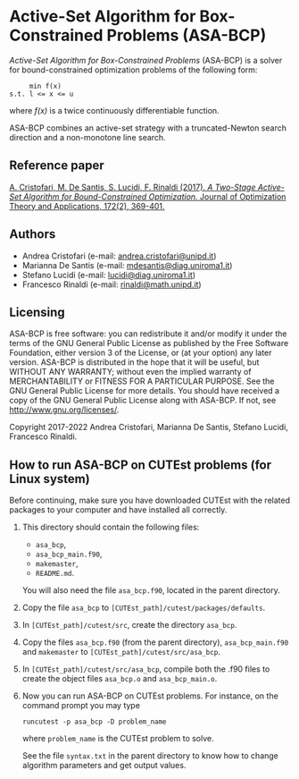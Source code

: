 # Active-Set Algorithm for Box-Constrained Problems (ASA-BCP)

_Active-Set Algorithm for Box-Constrained Problems_ (ASA-BCP) is a solver for bound-constrained
optimization problems of the following form:

         min f(x)
    s.t. l <= x <= u

where _f(x)_ is a twice continuously differentiable function.

ASA-BCP combines an active-set strategy with a truncated-Newton search direction and a non-monotone line search.

## Reference paper

[A. Cristofari, M. De Santis, S. Lucidi, F. Rinaldi (2017). _A Two-Stage Active-Set Algorithm for Bound-Constrained Optimization._
Journal of Optimization Theory and Applications, 172(2), 369-401.](https://link.springer.com/article/10.1007/s10957-016-1024-9)

## Authors

* Andrea Cristofari (e-mail: [andrea.cristofari@unipd.it](mailto:andrea.cristofari@unipd.it))
* Marianna De Santis (e-mail: [mdesantis@diag.uniroma1.it](mailto:mdesantis@diag.uniroma1.it))
* Stefano Lucidi (e-mail: [lucidi@diag.uniroma1.it](mailto:lucidi@diag.uniroma1.it))
* Francesco Rinaldi (e-mail: [rinaldi@math.unipd.it](mailto:rinaldi@math.unipd.it))

## Licensing

ASA-BCP is free software: you can redistribute it and/or modify
it under the terms of the GNU General Public License as published by
the Free Software Foundation, either version 3 of the License, or
(at your option) any later version.
ASA-BCP is distributed in the hope that it will be useful,
but WITHOUT ANY WARRANTY; without even the implied warranty of
MERCHANTABILITY or FITNESS FOR A PARTICULAR PURPOSE. See the
GNU General Public License for more details.
You should have received a copy of the GNU General Public License
along with ASA-BCP. If not, see <http://www.gnu.org/licenses/>.

Copyright 2017-2022 Andrea Cristofari, Marianna De Santis,
Stefano Lucidi, Francesco Rinaldi.

## How to run ASA-BCP on CUTEst problems (for Linux system)

Before continuing, make sure you have downloaded CUTEst with the related
packages to your computer and have installed all correctly.

1. This directory should contain the following files:
    * `asa_bcp`,
    * `asa_bcp_main.f90`,
    * `makemaster`,
    * `README.md`.

    You will also need the file `asa_bcp.f90`, located in the parent
    directory.

2. Copy the file `asa_bcp` to `[CUTEst_path]/cutest/packages/defaults`.

3. In `[CUTEst_path]/cutest/src`, create the directory `asa_bcp`.

4. Copy the files `asa_bcp.f90` (from the parent directory),
   `asa_bcp_main.f90` and `makemaster` to `[CUTEst_path]/cutest/src/asa_bcp`.

5. In `[CUTEst_path]/cutest/src/asa_bcp`, compile both the .f90 files to
   create the object files `asa_bcp.o` and `asa_bcp_main.o`.

6. Now you can run ASA-BCP on CUTEst problems. For instance, on the
   command prompt you may type

   `runcutest -p asa_bcp -D problem_name`

   where `problem_name` is the CUTEst problem to solve.

   See the file `syntax.txt` in the parent directory to know how to change
   algorithm parameters and get output values.